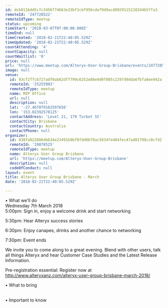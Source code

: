 ```yaml
---
id: dcb011bdd5cfc3456f74663e33bf2cbf956cdef9d9acd8929115210244b57fa3
remoteId: '247728522'
remoteIdType: meetup
status: upcoming
timeStart: '2018-03-07T07:00:00.000Z'
timeEnd: null
timeCreated: '2018-02-21T22:40:05.529Z'
timeUpdated: '2018-02-21T22:40:05.529Z'
countAttending: '4'
countCapacity: null
countWaitlist: '0'
price: null
url: 'https://www.meetup.com/Alteryx-User-Group-Brisbane/events/247728522/'
image: null
venue:
  id: 93cf2ffcb727adf0ab82dff799c6252e88e9d0f805c2297d9dda6fbfa8ee942a
  remoteId: '25255993'
  remoteIdType: meetup
  name: MIP Office
  url: null
  description: null
  lat: '-27.467079162597656'
  lon: '153.02392578125'
  contactAddress: 'Level 21, 179 Turbot St'
  contactCity: Brisbane
  contactCountry: Australia
  contactPhone: null
organizer:
  id: 838fa022686db634e23491b9bf0fdd0b79ac5834fe484fec47ad01798cc0cfd2
  remoteId: '19878525'
  remoteIdType: meetup
  name: Alteryx User Group Brisbane
  url: 'https://meetup.com/Alteryx-User-Group-Brisbane'
  description: null
  codeOfConduct: null
layout: event
title: Alteryx User Group Brisbane - March
date: '2018-02-21T22:40:05.529Z'

---
```

<p>• What we'll do<br/>Wednesday 7th March 2018<br/>5:00pm: Sign in, enjoy a welcome drink and start networking</p> <p>5:30pm: Hear Alteryx success stories</p> <p>6:30pm: Enjoy canapes, drinks and another chance to networking</p> <p>7:30pm: Event ends</p> <p>We invite you to come along to a great evening. Blend with other users, talk all things Alteryx and hear Customer Case Studies and the Latest Release Information.</p> <p>Pre-registration essential: Register now at <a href="http://www.alteryxanz.com/alteryx-user-group-brisbane-march-2018/" class="linkified">http://www.alteryxanz.com/alteryx-user-group-brisbane-march-2018/</a></p> <p>• What to bring</p> <p><br/>• Important to know</p>
